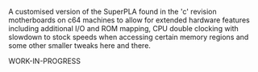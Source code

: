 A customised version of the SuperPLA found in the 'c' revision motherboards on c64 machines to allow for extended hardware features including additional I/O and ROM mapping, CPU double clocking with slowdown to stock speeds when accessing certain memory regions and some other smaller tweaks here and there.

WORK-IN-PROGRESS
 
